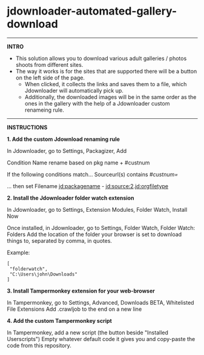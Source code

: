 # jdownloader-automated-gallery-download
---
**INTRO**

- This solution allows you to download various adult galleries / photos shoots from different sites.
- The way it works is for the sites that are supported there will be a button on the left side of the page.
  - When clicked, it collects the links and saves them to a file, which Jdownloader will automatically pick up.
  - Additionally, the downloaded images will be in the same order as the ones in the gallery with the help of a Jdownloader custom renameing rule.

---

**INSTRUCTIONS**

**1. Add the custom Jdownload renaming rule**

In Jdownloader, go to Settings, Packagizer, Add

Condition Name
rename based on pkg name + #custnum

If the following conditions match...
Sourceurl(s) contains *#custnum=*

... then set
Filename <jd:packagename> - <jd:source:2>.<jd:orgfiletype>


**2. Install the Jdownloader folder watch extension**

In Jdownloader, go to Settings, Extension Modules, Folder Watch, Install Now

Once installed, in Jdownloader, go to Settings, Folder Watch, Folder Watch: Folders
Add the location of the folder your browser is set to download things to, separated by comma, in quotes.

Example:
```
[
 "folderwatch",
 "C:\Users\john\Downloads"
]
```

**3. Install Tampermonkey extension for your web-browser**

In Tampermonkey, go to Settings, Advanced, Downloads BETA, Whitelisted File Extensions
Add .crawljob to the end on a new line

**4. Add the custom Tampermonkey script**

In Tampermonkey, add a new script (the button beside "Installed Userscripts")
Empty whatever default code it gives you and copy-paste the code from this repository.
